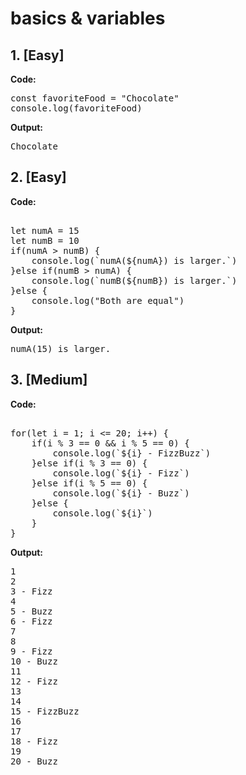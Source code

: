 # basics & variables

## 1. [Easy]

**Code:** 
<pre>
const favoriteFood = "Chocolate"
console.log(favoriteFood)
</pre>

**Output:**   
<pre>
Chocolate
</pre>


## 2. [Easy]  

**Code:**   
<pre>

let numA = 15
let numB = 10
if(numA > numB) {
    console.log(`numA(${numA}) is larger.`)
}else if(numB > numA) {
    console.log(`numB(${numB}) is larger.`)
}else {
    console.log("Both are equal")
}
</pre>

**Output:**  
<pre>
numA(15) is larger.
</pre>

## 3. [Medium]

**Code:**   
<pre>

for(let i = 1; i <= 20; i++) {
    if(i % 3 == 0 && i % 5 == 0) {
        console.log(`${i} - FizzBuzz`)
    }else if(i % 3 == 0) {
        console.log(`${i} - Fizz`)
    }else if(i % 5 == 0) {
        console.log(`${i} - Buzz`)
    }else {
        console.log(`${i}`)
    }
}
</pre>

**Output:**  
<pre>
1  
2  
3 - Fizz  
4  
5 - Buzz  
6 - Fizz  
7  
8   
9 - Fizz  
10 - Buzz  
11  
12 - Fizz   
13  
14  
15 - FizzBuzz  
16  
17  
18 - Fizz  
19  
20 - Buzz  
</pre>
